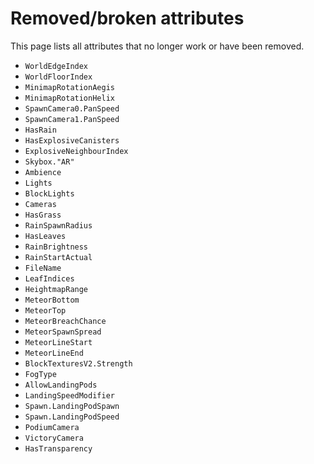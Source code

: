 # Removed/broken attributes
This page lists all attributes that no longer work or have been removed.

- `WorldEdgeIndex`
- `WorldFloorIndex`
- `MinimapRotationAegis`
- `MinimapRotationHelix`
- `SpawnCamera0.PanSpeed`
- `SpawnCamera1.PanSpeed`
- `HasRain`
- `HasExplosiveCanisters`
- `ExplosiveNeighbourIndex`
- `Skybox."AR"`
- `Ambience`
- `Lights`
- `BlockLights`
- `Cameras`
- `HasGrass`
- `RainSpawnRadius`
- `HasLeaves`
- `RainBrightness`
- `RainStartActual`
- `FileName`
- `LeafIndices`
- `HeightmapRange`
- `MeteorBottom`
- `MeteorTop`
- `MeteorBreachChance`
- `MeteorSpawnSpread`
- `MeteorLineStart`
- `MeteorLineEnd`
- `BlockTexturesV2.Strength`
- `FogType`
- `AllowLandingPods`
- `LandingSpeedModifier`
- `Spawn.LandingPodSpawn`
- `Spawn.LandingPodSpeed`
- `PodiumCamera`
- `VictoryCamera`
- `HasTransparency`